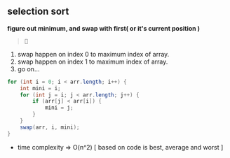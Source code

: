 ## selection sort

**figure out minimum, and swap with first( or it's current position )**

> **`🧠`**

1. swap happen on index 0 to maximum index of array.
2. swap happen on index 1 to maximum index of array.
3. go on...

```java
for (int i = 0; i < arr.length; i++) {
    int mini = i;
    for (int j = i; j < arr.length; j++) {
        if (arr[j] < arr[i]) {
            mini = j;
        }
    }
    swap(arr, i, mini);
}
```

- time complexity => O(n^2) [ based on code is best, average and worst ]
